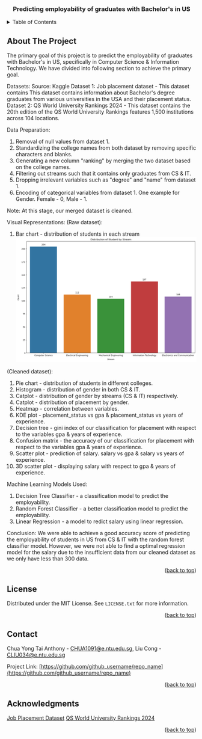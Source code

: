 <!-- Improved compatibility of back to top link: See: https://github.com/othneildrew/Best-README-Template/pull/73 -->

<a name="readme-top"></a>

<h3 align="center">Predicting employability of graduates with Bachelor's in US</h3>

<!-- TABLE OF CONTENTS -->
<details>
  <summary>Table of Contents</summary>
  <ol>
    <li>
      <a href="#about-the-project">About The Project</a>
    </li>
    <li><a href="#license">License</a></li>
    <li><a href="#contact">Contact</a></li>
    <li><a href="#acknowledgments">Acknowledgments</a></li>
  </ol>
</details>

<!-- ABOUT THE PROJECT -->

## About The Project

The primary goal of this project is to predict the employability of graduates with Bachelor's in US, specifically in Computer Science & Information Technology. We have divided into following section to achieve the primary goal.

Datasets:
Source: Kaggle
Dataset 1: Job placement dataset - This dataset contains This dataset contains information about Bachelor's degree graduates from various universities in the USA and their placement status.
Dataset 2: QS World University Rankings 2024 - This dataset contains the 20th edition of the QS World University Rankings features 1,500 institutions across 104 locations.

Data Preparation:

1. Removal of null values from dataset 1.
2. Standardizing the college names from both dataset by removing specific characters and blanks.
3. Generating a new column "ranking" by merging the two dataset based on the college names.
4. Filtering out streams such that it contains only graduates from CS & IT.
5. Dropping irrelevant variables such as "degree" and "name" from dataset 1.
6. Encoding of categorical variables from dataset 1. One example for Gender. Female - 0, Male - 1.

Note:
At this stage, our merged dataset is cleaned.

Visual Representations:
(Raw dataset):

1. Bar chart - distribution of students in each stream
   ![1](/visuals/1.png)

(Cleaned dataset):

1. Pie chart - distribution of students in different colleges.
2. Histogram - distribution of gender in both CS & IT.
3. Catplot - distribution of gender by streams (CS & IT) respectively.
4. Catplot - distribution of placement by gender.
5. Heatmap - correlation between variables.
6. KDE plot - placement_status vs gpa & placement_status vs years of experience.
7. Decision tree - gini index of our classification for placement with respect to the variables gpa & years of experience.
8. Confusion matrix - the accuracy of our classification for placement with respect to the variables gpa & years of experience.
9. Scatter plot - prediction of salary. salary vs gpa & salary vs years of experience.
10. 3D scatter plot - displaying salary with respect to gpa & years of experience.

Machine Learning Models Used:

1. Decision Tree Classifier - a classification model to predict the employability.
2. Random Forest Classifier - a better classification model to predict the employability.
3. Linear Regression - a model to redict salary using linear regression.

Conclusion:
We were able to achieve a good accuracy score of predicting the employability of students in US from CS & IT with the random forest classifier model.
However, we were not able to find a optimal regression model for the salary due to the insufficient data from our cleaned dataset as we only have less than 300 data.

<p align="right">(<a href="#readme-top">back to top</a>)</p>

<!-- LICENSE -->

## License

Distributed under the MIT License. See `LICENSE.txt` for more information.

<p align="right">(<a href="#readme-top">back to top</a>)</p>

<!-- CONTACT -->

## Contact

Chua Yong Tai Anthony - CHUA1091@e.ntu.edu.sg,
Liu Cong - CLIU034@e.ntu.edu.sg

Project Link: [https://github.com/github_username/repo_name](https://github.com/github_username/repo_name)

<p align="right">(<a href="#readme-top">back to top</a>)</p>

<!-- ACKNOWLEDGMENTS -->

## Acknowledgments

[Job Placement Dataset]
[QS World University Rankings 2024]

<p align="right">(<a href="#readme-top">back to top</a>)</p>

<!-- MARKDOWN LINKS & IMAGES -->

[Job Placement Dataset]: https://www.kaggle.com/datasets/mahad049/job-placement-dataset/data
[QS World University Rankings 2024]: https://www.kaggle.com/datasets/joebeachcapital/qs-world-university-rankings-2024
